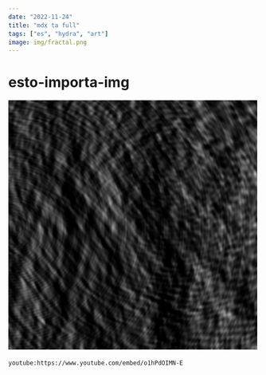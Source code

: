 ```yaml
---
date: "2022-11-24"
title: "mdx ta full"
tags: ["es", "hydra", "art"]
image: img/fractal.png
---
```


# esto-importa-img

![Alt ejemplo-0](./img/ondas.png)

`youtube:https://www.youtube.com/embed/o1hPdOIMN-E`
